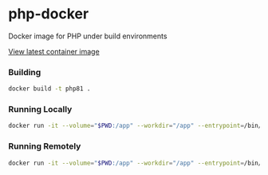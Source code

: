 # php-docker

Docker image for PHP under build environments

[View latest container image](https://github.com/enginedigital/php-docker/pkgs/container/php-docker)

### Building

```sh
docker build -t php81 .
```

### Running Locally

```sh
docker run -it --volume="$PWD:/app" --workdir="/app" --entrypoint=/bin/bash php81
```

### Running Remotely

```sh
docker run -it --volume="$PWD:/app" --workdir="/app" --entrypoint=/bin/bash ghcr.io/enginedigital/php-docker:main
```
